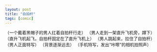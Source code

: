 ```yaml
---
layout: post
title: "自拍杆"
tags: [comic]
---
```

（一个戴着黑帽子的男人扛着自拍杆行走）
（男人走到一架直升飞机旁，蹲下）
（直升飞机起飞，自拍杆固定在了直升飞机上）
（男人跳起来，拉住了自拍杆）
（男人正面特写）
（背景逐渐远去）
（手机特写，发出“咔嚓”的相机拍照声）

